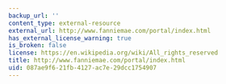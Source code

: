 ```yaml
---
backup_url: ''
content_type: external-resource
external_url: http://www.fanniemae.com/portal/index.html
has_external_license_warning: true
is_broken: false
license: https://en.wikipedia.org/wiki/All_rights_reserved
title: http://www.fanniemae.com/portal/index.html
uid: 087ae9f6-21fb-4127-ac7e-29dcc1754907
---
```

